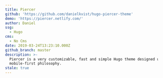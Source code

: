 ```yaml
---
title: Piercer
github: 'https://github.com/danielkvist/hugo-piercer-theme'
demo: 'https://piercer.netlify.com/'
author: Daniel
ssg:
  - Hugo
cms:
  - No Cms
date: 2019-03-24T13:23:10.000Z
github_branch: master
description: >-
  Piercer is a very customizable, fast and simple Hugo theme designed under the
  mobile-first philosophy.
stale: true
---
```

